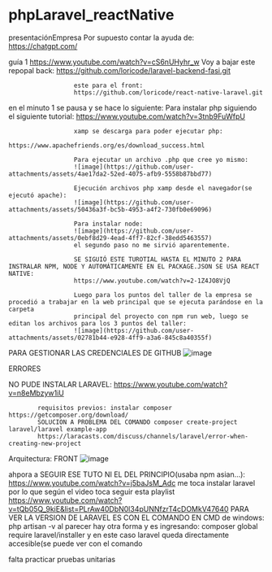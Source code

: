 # phpLaravel_reactNative
presentaciónEmpresa
Por supuesto contar la ayuda de:
https://chatgpt.com/

guía 1
https://www.youtube.com/watch?v=cS6nUHyhr_w
Voy a bajar este repopal back:
                      https://github.com/loricode/laravel-backend-fasi.git
                      
                      este para el front:
                      https://github.com/loricode/react-native-laravel.git
                      
en el minuto 1 se pausa y se hace lo siguiente:
                      Para instalar php siguiendo el siguiente tutorial:
                      https://www.youtube.com/watch?v=3tnb9FuWfpU
                      
                      xamp se descarga para poder ejecutar php:
                      https://www.apachefriends.org/es/download_success.html
                      
                      Para ejecutar un archivo .php que cree yo mismo:
                      ![image](https://github.com/user-attachments/assets/4ae17da2-52ed-4075-afb9-5558b87bbd77)

                      Ejecución archivos php xamp desde el navegador(se ejecutó apache):
                      ![image](https://github.com/user-attachments/assets/50436a3f-bc5b-4953-a4f2-730fb0e69096)

                      Para instalar node:
                      ![image](https://github.com/user-attachments/assets/0ebf8d29-4ead-4ff7-82cf-38edd5463557)
                      el segundo paso no me sirvió aparentemente.

                      SE SIGUIÓ ESTE TUROTIAL HASTA EL MINUTO 2 PARA INSTRALAR NPM, NODE Y AUTOMÁTICAMENTE EN EL PACKAGE.JSON SE USA REACT NATIVE:
                      https://www.youtube.com/watch?v=2-1Z4JO8VjQ

                      Luego para los puntos del taller de la empresa se procedió a trabajar en la web principal que se ejecuta parándose en la carpeta 
                      principal del proyecto con npm run web, luego se editan los archivos para los 3 puntos del taller:
                      ![image](https://github.com/user-attachments/assets/02781b44-e928-4ff9-a3a6-845c8a40355f)

PARA GESTIONAR LAS CREDENCIALES DE GITHUB
![image](https://github.com/user-attachments/assets/51290b24-5bbd-4c17-9e23-60db521c53b1)

ERRORES

NO PUDE INSTALAR LARAVEL:
https://www.youtube.com/watch?v=n8eMbzyw1iU

            requisitos previos: instalar composer https://getcomposer.org/download/
            SOLUCION A PROBLEMA DEL COMANDO composer create-project laravel/laravel example-app
            https://laracasts.com/discuss/channels/laravel/error-when-creating-new-project

Arquitectura:
FRONT
![image](https://github.com/user-attachments/assets/3d1291b5-d7a4-49f5-b644-e26a21dcb29e)

            





ahpora a SEGUIR ESE TUTO NI EL DEL PRINCIPIO(usaba npm asian...):
https://www.youtube.com/watch?v=j5baJsM_Adc
                              me toca instalar laravel por lo que según el video toca seguir esta playlist
                              https://www.youtube.com/watch?v=tQb05Q_9kiE&list=PLrAw40DbN0l34pUNNfzrT4cDOMkV47640
                              PARA VER LA VERSION DE LARAVEL ES CON EL COMANDO EN CMD de windows: php artisan -v
                              al parecer hay otra forma y es ingresando: composer global require laravel/installer
                              y en este caso laravel queda directamente accesible(se puede ver con el comando 

falta practicar pruebas unitarias











